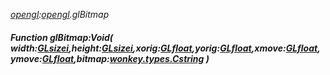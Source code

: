 _[opengl](../../modules/opengl/opengl-module.md):[opengl](../../modules/opengl/opengl-module.md).glBitmap_
##### Function glBitmap:Void( width:[GLsizei](../../modules/opengl/opengl-glsizei.md),height:[GLsizei](../../modules/opengl/opengl-glsizei.md),xorig:[GLfloat](../../modules/opengl/opengl-glfloat.md),yorig:[GLfloat](../../modules/opengl/opengl-glfloat.md),xmove:[GLfloat](../../modules/opengl/opengl-glfloat.md),ymove:[GLfloat](../../modules/opengl/opengl-glfloat.md),bitmap:[wonkey.types.Cstring](../../modules/wonkey/wonkey-types-cstring.md) )
